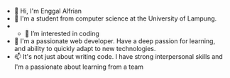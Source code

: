 - 👋 Hi, I'm Enggal Alfrian
- 🌱 I'm a student from computer science at the University of Lampung.
- - 👀 I’m interested in coding
- 💞️ I'm a passionate web developer. Have a deep passion for learning, and ability to quickly adapt to new technologies.
- 📫 It's not just about writing code. I have strong interpersonal skills and I'm a passionate about learning from a team
